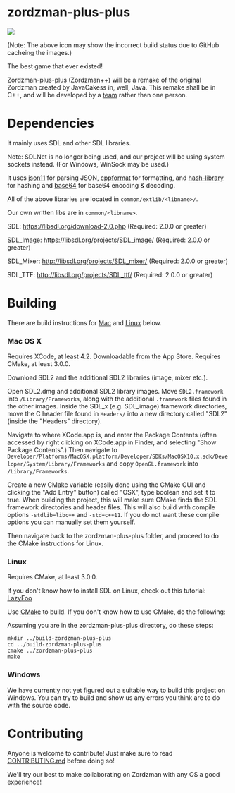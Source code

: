 zordzman-plus-plus
==================

![](http://servers.tf:8080/buildStatus/icon?job=zordzman-plus-plus)

(Note: The above icon may show the incorrect build status due to GitHub cacheing the images.)

The best game that ever existed!

Zordzman-plus-plus (Zordzman++) will be a remake of
the original Zordzman created by JavaCakess in, well, Java.
This remake shall be in C++, and will be developed by a [team](CONTRIBUTORS.md)
rather than one person.

Dependencies
============

It mainly uses SDL and other SDL libraries.

Note: SDLNet is no longer being used, and our project will be using system sockets instead.
(For Windows, WinSock may be used.)

It uses [json11](https://github.com/dropbox/json11) for parsing JSON,
[cppformat](http://cppformat.github.io/) for formatting, and
[hash-library](http://create.stephan-brumme.com/hash-library/) for hashing and
[base64](http://www.adp-gmbh.ch/cpp/common/base64.html) for base64 encoding &
decoding.

All of the above libraries are located in `common/extlib/<libname>/`.

Our own written libs are in `common/<libname>`.

SDL: https://libsdl.org/download-2.0.php (Required: 2.0.0 or greater)

SDL\_Image: https://libsdl.org/projects/SDL_image/ (Required: 2.0.0 or greater)

SDL\_Mixer: http://libsdl.org/projects/SDL_mixer/ (Required: 2.0.0 or greater)

SDL\_TTF: http://libsdl.org/projects/SDL_ttf/ (Required: 2.0.0 or greater)

Building
========

There are build instructions for [Mac](https://github.com/TeamLe-Shop/zordzman-plus-plus#mac-os-x)
and [Linux](https://github.com/TeamLe-Shop/zordzman-plus-plus#linux) below.

### Mac OS X ###

Requires XCode, at least 4.2. Downloadable from the App Store.
Requires CMake, at least 3.0.0.

Download SDL2 and the additional SDL2 libraries (image, mixer etc.).

Open SDL2.dmg and additional SDL2 library images.
Move `SDL2.framework` into `/Library/Frameworks`, along with the additional
`.framework` files found in the other images.
Inside the SDL_x (e.g. SDL\_image) framework directories,
move the C header file found in `Headers/` into a new directory called "SDL2"
(inside the "Headers" directory).

Navigate to where XCode.app is, and enter the Package Contents (often accessed
by right clicking on XCode.app in Finder, and selecting "Show Package Contents".)
Then navigate to `Developer/Platforms/MacOSX.platform/Developer/SDKs/MacOSX10.x.sdk/Developer/System/Library/Frameworks` and copy `OpenGL.framework` into
`/Library/Frameworks`.

Create a new CMake variable (easily done using the CMake GUI and clicking the
"Add Entry" button) called "OSX", type boolean and set it to true.
When building the project, this will make sure CMake finds the SDL framework
directories and header files. This will also build with compile options
`-stdlib=libc++` and `-std=c++11`. If you do not want these compile options you
can manually set them yourself.

Then navigate back to the zordzman-plus-plus folder, and proceed to do the CMake instructions for Linux.

### Linux ###

Requires CMake, at least 3.0.0.

If you don't know how to install SDL on Linux, check out this tutorial:
[LazyFoo](http://lazyfoo.net/tutorials/SDL/01_hello_SDL/linux/index.php)

Use [CMake](http://cmake.org/) to build.
If you don't know how to use CMake, do the following:

Assuming you are in the zordzman-plus-plus directory, do these steps:
```
mkdir ../build-zordzman-plus-plus
cd ../build-zordzman-plus-plus
cmake ../zordzman-plus-plus
make
```

### Windows ###

We have currently not yet figured out a suitable way to build this project
on Windows. You can try to build and show us any errors you think are to do with
the source code.


Contributing
============

Anyone is welcome to contribute!
Just make sure to read [CONTRIBUTING.md](CONTRIBUTING.md) before doing so!

We'll try our best to make collaborating on Zordzman with any OS a good experience!
